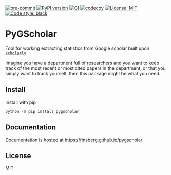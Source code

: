 [![pre-commit](https://github.com/finsberg/pygscholar/actions/workflows/pre-commit.yml/badge.svg)](https://github.com/finsberg/pygscholar/actions/workflows/pre-commit.yml)
[![PyPI version](https://badge.fury.io/py/pygscholar.svg)](https://badge.fury.io/py/pygscholar)
[![CI](https://github.com/finsberg/pygscholar/actions/workflows/main.yml/badge.svg)](https://github.com/finsberg/pygscholar/actions/workflows/main.yml)
[![codecov](https://codecov.io/gh/finsberg/pygscholar/branch/main/graph/badge.svg?token=IUZ9HMIBFA)](https://codecov.io/gh/finsberg/pygscholar)
[![License: MIT](https://img.shields.io/badge/License-MIT-yellow.svg)](https://opensource.org/licenses/MIT)
[![Code style: black](https://img.shields.io/badge/code%20style-black-000000.svg)](https://github.com/psf/black)
# PyGScholar

Tool for working extracting statistics from Google scholar built upon [`scholarly`](https://scholarly.readthedocs.io)

Imagine you have a department full of researchers and you want to keep track of the most recent or most cited papers in the department, or that you simply want to track yourself, then this package might be what you need.


## Install
Install with pip
```
python -m pip install pygscholar
```

## Documentation
Documentation is hosted at https://finsberg.github.io/pygscholar
## License
MIT
